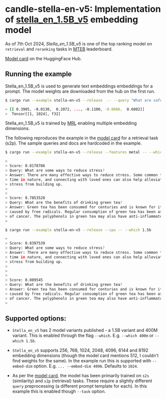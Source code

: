 # candle-stella-en-v5: Implementation of [stella_en_1.5B_v5](https://huggingface.co/dunzhang/stella_en_1.5B_v5) embedding model

As of 7th Oct 2024, *Stella_en_1.5B_v5* is one of the top ranking model on `retrieval` and `reranking` tasks in [MTEB](https://huggingface.co/spaces/mteb/leaderboard) leaderboard.

[Model card](https://huggingface.co/dunzhang/stella_en_1.5B_v5) on the HuggingFace Hub.

## Running the example

Stella_en_1.5B_v5 is used to generate text embeddings embeddings for a prompt. The model weights
are downloaded from the hub on the first run.

```bash
$ cargo run --example stella-en-v5 --release  -- --query "What are safetensors?" --which 1.5b

> [[ 0.3905, -0.0130,  0.2072, ..., -0.1100, -0.0086,  0.6002]]
>  Tensor[[1, 1024], f32]
```

Stella_en_1.5B_v5 is trained by [MRL](https://arxiv.org/abs/2205.13147) enabling multiple embedding dimensions.

The following reproduces the example in the [model card](https://huggingface.co/dunzhang/stella_en_1.5B_v5) for a retrieval task (s2p). The sample queries and docs are hardcoded in the example.

```bash
$ cargo run --example stella-en-v5 --release --features metal -- --which 1.5b

>
> Score: 0.8178786
> Query: What are some ways to reduce stress?
> Answer: There are many effective ways to reduce stress. Some common techniques include deep breathing, meditation, and physical activity. Engaging in hobbies, spending
> time in nature, and connecting with loved ones can also help alleviate stress. Additionally, setting boundaries, practicing self-care, and learning to say no can prevent
> stress from building up.
>
>
> Score: 0.7853528
> Query: What are the benefits of drinking green tea?
> Answer: Green tea has been consumed for centuries and is known for its potential health benefits. It contains antioxidants that may help protect the body against damage 
> caused by free radicals. Regular consumption of green tea has been associated with improved heart health, enhanced cognitive function, and a reduced risk of certain types >
> of cancer. The polyphenols in green tea may also have anti-inflammatory and weight loss properties.
>

$ cargo run --example stella-en-v5 --release --cpu -- --which 1.5b

>
> Score: 0.8397539
> Query: What are some ways to reduce stress?
> Answer: There are many effective ways to reduce stress. Some common techniques include deep breathing, meditation, and physical activity. Engaging in hobbies, spending
> time in nature, and connecting with loved ones can also help alleviate stress. Additionally, setting boundaries, practicing self-care, and learning to say no can prevent
> stress from building up.
>
>
>
> Score: 0.809545
> Query: What are the benefits of drinking green tea?
> Answer: Green tea has been consumed for centuries and is known for its potential health benefits. It contains antioxidants that may help protect the body against damage
> caused by free radicals. Regular consumption of green tea has been associated with improved heart health, enhanced cognitive function, and a reduced risk of certain types
> of cancer. The polyphenols in green tea may also have anti-inflammatory and weight loss properties.
>
```

## Supported options:
- `Stella_en_v5` has 2 model variants published - a 1.5B variant and 400M variant. This is enabled through the flag `--which`. E.g. `--which 400m` or `--which 1.5b`.

- `Stella_en_v5` supports 256, 768, 1024, 2048, 4096, 6144 and 8192 embedding dimensions (though the model card mentions 512, I couldn't find weights for the same). In the example run this is supported with `--embed-dim` option. E.g. `... --embed-dim 4096`. Defaults to `1024`.

- As per the [model card](https://huggingface.co/dunzhang/stella_en_1.5B_v5), the model has been primarily trained on `s2s` (similarity) and `s2p` (retrieval) tasks. These require a slightly different `query` preprocessing (a different prompt template for each). In this example this is enabled though `--task` option.